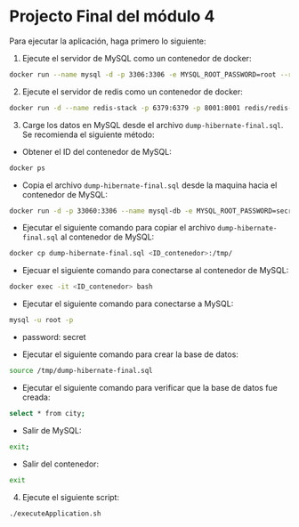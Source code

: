 # Projecto Final del módulo 4

Para ejecutar la aplicación, haga primero lo siguiente:

1. Ejecute el servidor de MySQL como un contenedor de docker:
```bash
docker run --name mysql -d -p 3306:3306 -e MYSQL_ROOT_PASSWORD=root --restart unless-stopped -v mysql:/var/lib/mysql mysql:8 
```
2. Ejecute el servidor de redis como un contenedor de docker:
```bash
docker run -d --name redis-stack -p 6379:6379 -p 8001:8001 redis/redis-stack:latest 
```
3. Carge los datos en MySQL desde el archivo `dump-hibernate-final.sql`. Se recomienda el siguiente método:
- Obtener el ID del contenedor de MySQL:
```bash
docker ps
```
- Copia el archivo `dump-hibernate-final.sql` desde la maquina hacia el contenedor de MySQL:
```bash
docker run -d -p 33060:3306 --name mysql-db -e MYSQL_ROOT_PASSWORD=secret mysql
``` 
- Ejecutar el siguiente comando para copiar el archivo `dump-hibernate-final.sql` al contenedor de MySQL: 
```bash
docker cp dump-hibernate-final.sql <ID_contenedor>:/tmp/
```
    
- Ejecuar el siguiente comando para conectarse al contenedor de MySQL:
```bash
docker exec -it <ID_contenedor> bash
```

- Ejecutar el siguiente comando para conectarse a MySQL:
```bash
mysql -u root -p
```

- password: secret <ENTER>

- Ejecutar el siguiente comando para crear la base de datos:
```bash
source /tmp/dump-hibernate-final.sql
```

- Ejecutar el siguiente comando para verificar que la base de datos fue creada:
```bash
select * from city;
```

- Salir de MySQL:
```bash
exit;
```

- Salir del contenedor:
```bash
exit
```

4. Ejecute el siguiente script:
```bash
./executeApplication.sh
```
